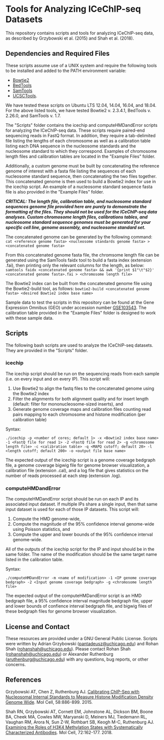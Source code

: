 # Tools for Analyzing ICeChIP-seq Datasets
This repository contains scripts and tools for analyzing ICeChIP-seq data, as described by Grzybowski et al. (2015) and Shah et al. (2018).

## Dependencies and Required Files
These scripts assume use of a UNIX system and require the following tools to be installed and added to the PATH environment variable:

* [Bowtie2](http://bowtie-bio.sourceforge.net/bowtie2/index.shtml)
* [BedTools](https://bedtools.readthedocs.io/en/latest/)
* [SamTools](http://www.htslib.org/)
* [UCSCTools](http://hgdownload.soe.ucsc.edu/admin/exe/).

We have tested these scripts on Ubuntu LTS 12.04, 14.04, 16.04, and 18.04. For the above listed tools, we have tested Bowtie2 v. 2.3.4.1, BedTools v. 2.26.0, and SamTools v. 1.7.

The "Scripts" folder contains the icechip and computeHMDandError scripts for analyzing the ICeChIP-seq data. These scripts require paired-end sequencing reads in FastQ format. In addition, they require a tab-delimited file listing the lengths of each chromosome as well as a calibration table listing each DNA sequence in the nucleosome standards and the nucleosome standard to which they correspond. Examples of chromosome length files and calibration tables are located in the "Example Files" folder.

Additionally, a custom genome must be built by concatenating the reference genome of interest with a fasta file listing the sequences of each nucleosome standard sequence, then concatenating the two files together. This concatenated genome is then used to build a Bowtie2 index for use in the icechip script. An example of a nucleosome standard sequence fasta file is also provided in the "Example Files" folder.

***CRITICAL: The length file, calibration table, and nucleosome standard sequences genome file provided here are purely to demonstrate the formatting of the files. They should not be used for the ICeChIP-seq data analyses. Custom chromosome length files, calibrations tables, and nucleosome standard sequence genomes must be generated for your specific cell line, genome assembly, and nucleosome standard set.***

The concatenated genome can be generated by the following command:
`cat <reference genome fasta> <nucleosome standards genome fasta> > <concatenated genome fasta>`

From this concatenated genome fasta file, the chromsome length file can be generated using the SamTools faidx tool to build a fasta index (extension .fai), then printing only the relevant columns for the length, as below:
`samtools faidx <concatenated genome fasta> && awk '{print $1"\t"$2}' <concatenated genome fasta>.fai > <chromosome length file>`

The Bowtie2 index can be built from the concatenated genome file using the Bowtie2-build tool, as follows:
`bowtie2-build <concatenated genome fasta> <desired Bowtie2 index base name>`

Sample data to test the scripts in this repository can be found at the Gene Expression Omnibus (GEO) under accession number [GSE103543](https://www.ncbi.nlm.nih.gov/geo/query/acc.cgi?acc=GSE103543). The calibration table provided in the "Example Files" folder is designed to work with these sample data.

## Scripts
The following bash scripts are used to analyze the ICeChIP-seq datasets. They are provided in the "Scripts" folder.

### icechip
The icechip script should be run on the sequencing reads from each sample (i.e. on every input and on every IP). This script will:

1. Use Bowtie2 to align the fastq files to the concatenated genome using the Bowtie2 index
2. Filter the alignments for both alignment quality and for insert length (default: filter for mononucleosome-sized inserts), and
3. Generate genome coverage maps and calibration files counting read pairs mapping to each chromosome and histone modification (per calibration table)

Syntax:

`./icechip -p <number of cores; default 1> -x <Bowtie2 index base name> -1 <FastQ file for read 1> -2 <FastQ file for read 2> -g <chromosome length file> -c <calibration table> -q <MAPQ cutoff; default 20> -l <length cutoff; default 200> -o <output file base name>`

The expected output of the icechip script is a genome coverage bedgraph file, a genome coverage bigwig file for genome browser visualization, a calibration file (extension .cal), and a log file that gives statistics on the number of reads processed at each step (extension .log).

### computeHMDandError
The computeHMDandError script should be run on each IP and its associated input dataset. If multiple IPs share a single input, then that same input dataset is used for each of those IP datasets. This script will:

1. Compute the HMD genome-wide, 
2. Compute the magnitude of the 95% confidence interval genome-wide using Poisson statistics, and
3. Compute the upper and lower bounds of the 95% confidence interval genome-wide.

All of the outputs of the icechip script for the IP and input should be in the same folder. The name of the modification should be the same target name listed in the calibration table.

Syntax:

`./computeHMDandError -m <name of modification> -1 <IP genome coverage bedgraph> -2 <Input genome coverage bedgraph> -g <chromosome length file>`

The expected output of the computeHMDandError script is an HMD bedgraph file, a 95% confidence interval magnitude bedgraph file, upper and lower bounds of confience interval bedgraph file, and bigwig files of these bedgraph files for genome browser visualization.

## License and Contact
These resources are provided under a GNU General Public License. Scripts were written by Adrian Grzybowski (pantadeusz@uchicago.edu) and Rohan Shah (rohanshah@uchicago.edu). Please contact Rohan Shah (rohanshah@uchicago.edu) or Alexander Ruthenburg (aruthenburg@uchicago.edu) with any questions, bug reports, or other concerns.

## References
Grzybowski AT, Chen Z, Ruthenburg AJ. [Calibrating ChIP-Seq with Nucleosomal Internal Standards to Measure Histone Modification Density Genome Wide](https://www.cell.com/molecular-cell/fulltext/S1097-2765(15)00304-4). Mol Cell, 58:886-899. 2015.

Shah RN, Grzybowski AT, Cornett EM, Johnstone AL, Dickson BM, Boone BA, Cheek MA, Cowles MW, Maryanski D, Meiners MJ, Tiedemann RL, Vaughan RM, Arora N, Sun Z-W, Rothbart SB, Keogh M-C, Ruthenburg AJ. [Examining the Roles of H3K4 Methylation States with Systematically Characterized Antibodies](https://www.cell.com/molecular-cell/fulltext/S1097-2765(18)30675-0). Mol Cell, 72:162-177. 2018.
